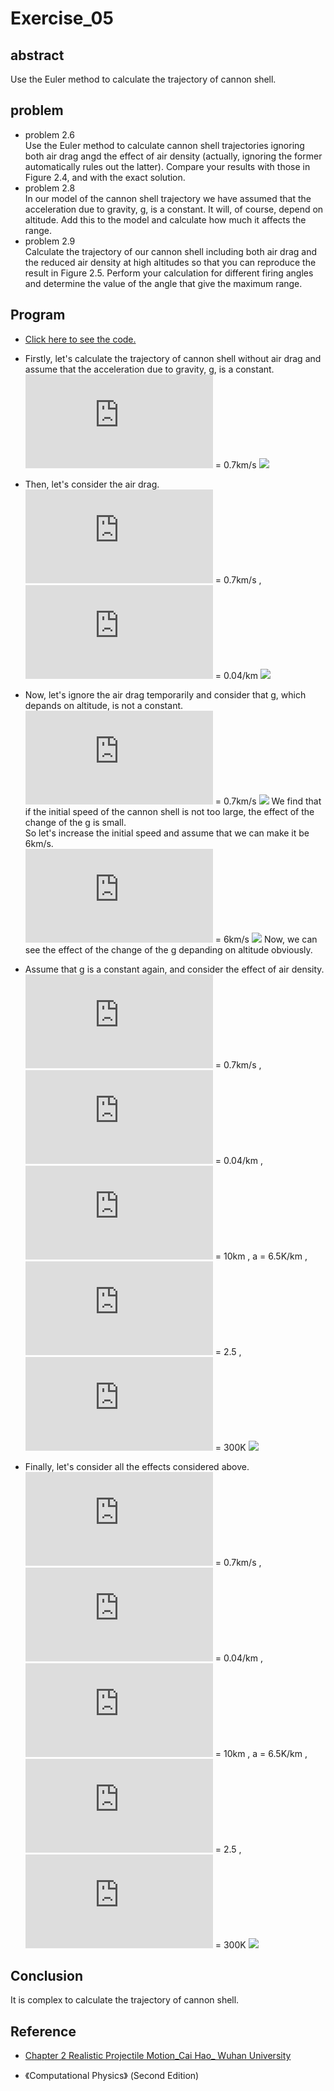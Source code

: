 # Exercise_05

## abstract
Use the Euler method to calculate the trajectory of cannon shell.

## problem
* problem 2.6<br>
Use the Euler method to calculate cannon shell trajectories ignoring both air drag angd the effect of air density (actually, ignoring the former automatically rules out the latter). Compare your results with those in Figure 2.4, and with the exact solution.
* problem 2.8<br>
In our model of the cannon shell trajectory we have assumed that the acceleration due to gravity, g, is a constant. It will, of course, depend on altitude. Add this to the model and calculate how much it affects the range.
* problem 2.9<br>
Calculate the trajectory of our cannon shell including both air drag and the reduced air density at high altitudes so that you can reproduce the result in Figure 2.5. Perform your calculation for different firing angles and determine the value of the angle that give the maximum range.

## Program
* [Click here to see the code.](https://github.com/whucyb/computational_physics_N2014301020067/blob/master/Exercise_05/Exercise_05.py)

* Firstly, let's calculate the trajectory of cannon shell without air drag and assume that the acceleration due to gravity, g, is a constant.<br>
![](http://latex.codecogs.com/gif.latex?v_%7Bo%7D) = 0.7km/s
![](https://github.com/whucyb/computational_physics_N2014301020067/blob/master/Exercise_05/1.png)

* Then, let's consider the air drag.<br>
![](http://latex.codecogs.com/gif.latex?v_%7Bo%7D) = 0.7km/s , ![](http://latex.codecogs.com/gif.latex?B_%7B2%7D/m) = 0.04/km
![](https://github.com/whucyb/computational_physics_N2014301020067/blob/master/Exercise_05/2.png)

* Now, let's ignore the air drag temporarily and consider that g, which depands on altitude, is not a constant.<br>
![](http://latex.codecogs.com/gif.latex?v_%7Bo%7D) = 0.7km/s
![](https://github.com/whucyb/computational_physics_N2014301020067/blob/master/Exercise_05/3.png)
We find that if the initial speed of the cannon shell is not too large, the effect of the change of the g is small.<br>
So let's increase the initial speed and assume that we can make it be 6km/s.<br>
![](http://latex.codecogs.com/gif.latex?v_%7Bo%7D) = 6km/s
![](https://github.com/whucyb/computational_physics_N2014301020067/blob/master/Exercise_05/4.png)
Now, we can see the effect of the change of the g depanding on altitude obviously.

*  Assume that g is a constant again, and consider the effect of air density.<br>
![](http://latex.codecogs.com/gif.latex?v_%7Bo%7D) = 0.7km/s , ![](http://latex.codecogs.com/gif.latex?B_%7B2%7D/m) = 0.04/km , ![](http://latex.codecogs.com/gif.latex?y_0%3Dk_BT/mg) = 10km , a = 6.5K/km , ![](http://latex.codecogs.com/gif.latex?%5Calpha) = 2.5 , ![](http://latex.codecogs.com/gif.latex?T_0) = 300K
![](https://github.com/whucyb/computational_physics_N2014301020067/blob/master/Exercise_05/figure_1-1.png)

* Finally, let's consider all the effects considered above.<br>
![](http://latex.codecogs.com/gif.latex?v_%7Bo%7D) = 0.7km/s , ![](http://latex.codecogs.com/gif.latex?B_%7B2%7D/m) = 0.04/km , ![](http://latex.codecogs.com/gif.latex?y_0%3Dk_BT/mg) = 10km , a = 6.5K/km , ![](http://latex.codecogs.com/gif.latex?%5Calpha) = 2.5 , ![](http://latex.codecogs.com/gif.latex?T_0) = 300K
![](https://github.com/whucyb/computational_physics_N2014301020067/blob/master/Exercise_05/figure_1-2.png)

## Conclusion
It is complex to calculate the trajectory of cannon shell.

## Reference
* [Chapter 2 Realistic Projectile Motion_Cai Hao_
Wuhan University](https://www.evernote.com/shard/s140/sh/26f85380-ee6c-4b4b-b33f-6871804d91ff/fb8cc702cb0e8ed7fafb50b2de4596ca)

* 《Computational Physics》 (Second Edition)
